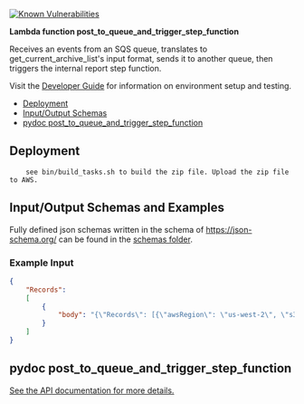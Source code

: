 [![Known Vulnerabilities](https://snyk.io/test/github/nasa/cumulus-orca/badge.svg?targetFile=tasks/post_to_queue_and_trigger_step_function/requirements.txt)](https://snyk.io/test/github/nasa/cumulus-orca?targetFile=tasks/post_to_queue_and_trigger_step_function/requirements.txt)

**Lambda function post_to_queue_and_trigger_step_function**

Receives an events from an SQS queue, translates to get_current_archive_list's input format,
sends it to another queue, then triggers the internal report step function.

Visit the [Developer Guide](https://nasa.github.io/cumulus-orca/docs/developer/development-guide/code/contrib-code-intro) for information on environment setup and testing.

- [Deployment](#deployment)
- [Input/Output Schemas](#input-output-schemas)
- [pydoc post_to_queue_and_trigger_step_function](#pydoc)

<a name="deployment"></a>
## Deployment
```
    see bin/build_tasks.sh to build the zip file. Upload the zip file to AWS.
```

<a name="input-output-schemas"></a>
## Input/Output Schemas and Examples
Fully defined json schemas written in the schema of https://json-schema.org/ can be found in the [schemas folder](schemas).

### Example Input
```json
{
    "Records": 
    [
        {
            "body": "{\"Records\": [{\"awsRegion\": \"us-west-2\", \"s3\": {\"bucket\": {\"name\": \"PREFIX-orca-reports\"}, \"object\": {\"key\": \"PREFIX-orca-primary/PREFIX-orca-primary-inventory-report/2022-02-13T00-00Z/manifest.json\"}}}]}"
        }
    ]
}
```

<a name="pydoc"></a>
## pydoc post_to_queue_and_trigger_step_function
[See the API documentation for more details.](API.md)